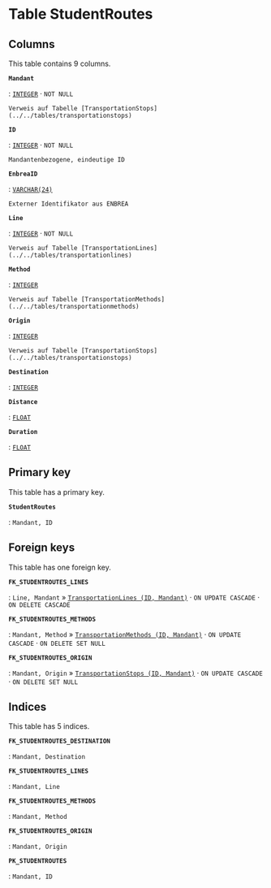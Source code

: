 # Table **StudentRoutes**

## Columns

This table contains 9 columns.

**`Mandant`**

:   [`INTEGER`](https://firebirdsql.org/file/documentation/html/en/refdocs/fblangref40/firebird-40-language-reference.html#fblangref40-datatypes-inttypes) · `NOT NULL`

    Verweis auf Tabelle [TransportationStops](../../tables/transportationstops)

**`ID`**

:   [`INTEGER`](https://firebirdsql.org/file/documentation/html/en/refdocs/fblangref40/firebird-40-language-reference.html#fblangref40-datatypes-inttypes) · `NOT NULL`

    Mandantenbezogene, eindeutige ID

**`EnbreaID`**

:   [`VARCHAR(24)`](https://firebirdsql.org/file/documentation/html/en/refdocs/fblangref40/firebird-40-language-reference.html#fblangref40-datatypes-chartypes)

    Externer Identifikator aus ENBREA

**`Line`**

:   [`INTEGER`](https://firebirdsql.org/file/documentation/html/en/refdocs/fblangref40/firebird-40-language-reference.html#fblangref40-datatypes-inttypes) · `NOT NULL`

    Verweis auf Tabelle [TransportationLines](../../tables/transportationlines)

**`Method`**

:   [`INTEGER`](https://firebirdsql.org/file/documentation/html/en/refdocs/fblangref40/firebird-40-language-reference.html#fblangref40-datatypes-inttypes)

    Verweis auf Tabelle [TransportationMethods](../../tables/transportationmethods)

**`Origin`**

:   [`INTEGER`](https://firebirdsql.org/file/documentation/html/en/refdocs/fblangref40/firebird-40-language-reference.html#fblangref40-datatypes-inttypes)

    Verweis auf Tabelle [TransportationStops](../../tables/transportationstops)

**`Destination`**

:   [`INTEGER`](https://firebirdsql.org/file/documentation/html/en/refdocs/fblangref40/firebird-40-language-reference.html#fblangref40-datatypes-inttypes)

**`Distance`**

:   [`FLOAT`](https://firebirdsql.org/file/documentation/html/en/refdocs/fblangref40/firebird-40-language-reference.html#fblangref40-datatypes-floattypes)

**`Duration`**

:   [`FLOAT`](https://firebirdsql.org/file/documentation/html/en/refdocs/fblangref40/firebird-40-language-reference.html#fblangref40-datatypes-floattypes)

## Primary key

This table has a primary key.

**`StudentRoutes`**

:   `Mandant, ID`

## Foreign keys

This table has one foreign key.

**`FK_STUDENTROUTES_LINES`**

:   `Line, Mandant` » [`TransportationLines (ID, Mandant)`](../../tables/transportationlines) · `ON UPDATE CASCADE` · `ON DELETE CASCADE`

**`FK_STUDENTROUTES_METHODS`**

:   `Mandant, Method` » [`TransportationMethods (ID, Mandant)`](../../tables/transportationmethods) · `ON UPDATE CASCADE` · `ON DELETE SET NULL`

**`FK_STUDENTROUTES_ORIGIN`**

:   `Mandant, Origin` » [`TransportationStops (ID, Mandant)`](../../tables/transportationstops) · `ON UPDATE CASCADE` · `ON DELETE SET NULL`

## Indices

This table has 5 indices.

**`FK_STUDENTROUTES_DESTINATION`**

:   `Mandant, Destination`

**`FK_STUDENTROUTES_LINES`**

:   `Mandant, Line`

**`FK_STUDENTROUTES_METHODS`**

:   `Mandant, Method`

**`FK_STUDENTROUTES_ORIGIN`**

:   `Mandant, Origin`

**`PK_STUDENTROUTES`**

:   `Mandant, ID`
